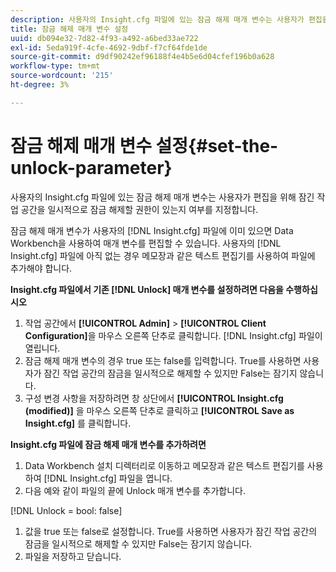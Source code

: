 ```yaml
---
description: 사용자의 Insight.cfg 파일에 있는 잠금 해제 매개 변수는 사용자가 편집을 위해 잠긴 작업 공간을 일시적으로 잠금 해제할 권한이 있는지 여부를 지정합니다.
title: 잠금 해제 매개 변수 설정
uuid: db094e32-7d82-4f93-a492-a6bed33ae722
exl-id: 5eda919f-4cfe-4692-9dbf-f7cf64fde1de
source-git-commit: d9df90242ef96188f4e4b5e6d04cfef196b0a628
workflow-type: tm+mt
source-wordcount: '215'
ht-degree: 3%

---
```


# 잠금 해제 매개 변수 설정{#set-the-unlock-parameter}

사용자의 Insight.cfg 파일에 있는 잠금 해제 매개 변수는 사용자가 편집을 위해 잠긴 작업 공간을 일시적으로 잠금 해제할 권한이 있는지 여부를 지정합니다.

잠금 해제 매개 변수가 사용자의 [!DNL Insight.cfg] 파일에 이미 있으면 Data Workbench을 사용하여 매개 변수를 편집할 수 있습니다. 사용자의 [!DNL Insight.cfg] 파일에 아직 없는 경우 메모장과 같은 텍스트 편집기를 사용하여 파일에 추가해야 합니다.

**Insight.cfg 파일에서 기존  [!DNL Unlock] 매개 변수를 설정하려면 다음을 수행하십시오**

1. 작업 공간에서 **[!UICONTROL Admin]** > **[!UICONTROL Client Configuration]**&#x200B;을 마우스 오른쪽 단추로 클릭합니다. [!DNL Insight.cfg] 파일이 열립니다.
1. 잠금 해제 매개 변수의 경우 true 또는 false를 입력합니다. True를 사용하면 사용자가 잠긴 작업 공간의 잠금을 일시적으로 해제할 수 있지만 False는 잠기지 않습니다.
1. 구성 변경 사항을 저장하려면 창 상단에서 **[!UICONTROL Insight.cfg (modified)]** 을 마우스 오른쪽 단추로 클릭하고 **[!UICONTROL Save as Insight.cfg]** 를 클릭합니다.

**Insight.cfg 파일에 잠금 해제 매개 변수를 추가하려면**

1. Data Workbench 설치 디렉터리로 이동하고 메모장과 같은 텍스트 편집기를 사용하여 [!DNL Insight.cfg] 파일을 엽니다.
1. 다음 예와 같이 파일의 끝에 Unlock 매개 변수를 추가합니다.

[!DNL Unlock = bool: false]

1. 값을 true 또는 false로 설정합니다. True를 사용하면 사용자가 잠긴 작업 공간의 잠금을 일시적으로 해제할 수 있지만 False는 잠기지 않습니다.
1. 파일을 저장하고 닫습니다.
